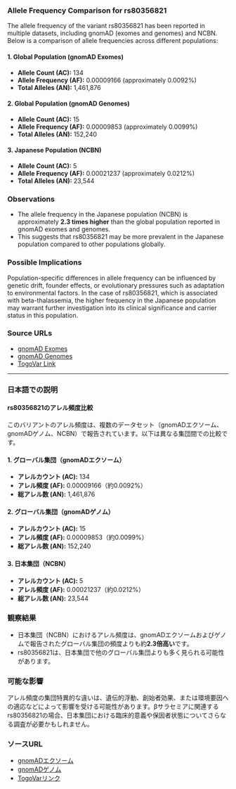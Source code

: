 ### Allele Frequency Comparison for rs80356821
The allele frequency of the variant rs80356821 has been reported in multiple datasets, including gnomAD (exomes and genomes) and NCBN. Below is a comparison of allele frequencies across different populations:

#### 1. **Global Population (gnomAD Exomes)**
   - **Allele Count (AC):** 134
   - **Allele Frequency (AF):** 0.00009166 (approximately 0.0092%)
   - **Total Alleles (AN):** 1,461,876

#### 2. **Global Population (gnomAD Genomes)**
   - **Allele Count (AC):** 15
   - **Allele Frequency (AF):** 0.00009853 (approximately 0.0099%)
   - **Total Alleles (AN):** 152,240

#### 3. **Japanese Population (NCBN)**
   - **Allele Count (AC):** 5
   - **Allele Frequency (AF):** 0.00021237 (approximately 0.0212%)
   - **Total Alleles (AN):** 23,544

### Observations
- The allele frequency in the Japanese population (NCBN) is approximately **2.3 times higher** than the global population reported in gnomAD exomes and genomes.
- This suggests that rs80356821 may be more prevalent in the Japanese population compared to other populations globally.

### Possible Implications
Population-specific differences in allele frequency can be influenced by genetic drift, founder effects, or evolutionary pressures such as adaptation to environmental factors. In the case of rs80356821, which is associated with beta-thalassemia, the higher frequency in the Japanese population may warrant further investigation into its clinical significance and carrier status in this population.

### Source URLs
- [gnomAD Exomes](https://gnomad.broadinstitute.org/variant/11-5226762-CAAAG-C?dataset=gnomad_r4)
- [gnomAD Genomes](https://gnomad.broadinstitute.org/variant/11-5226762-CAAAG-C?dataset=gnomad_r4)
- [TogoVar Link](https://togovar.org/variant/tgv371136709)

---

### 日本語での説明
#### rs80356821のアレル頻度比較
このバリアントのアレル頻度は、複数のデータセット（gnomADエクソーム、gnomADゲノム、NCBN）で報告されています。以下は異なる集団間での比較です。

#### 1. **グローバル集団（gnomADエクソーム）**
   - **アレルカウント (AC):** 134
   - **アレル頻度 (AF):** 0.00009166（約0.0092%）
   - **総アレル数 (AN):** 1,461,876

#### 2. **グローバル集団（gnomADゲノム）**
   - **アレルカウント (AC):** 15
   - **アレル頻度 (AF):** 0.00009853（約0.0099%）
   - **総アレル数 (AN):** 152,240

#### 3. **日本集団（NCBN）**
   - **アレルカウント (AC):** 5
   - **アレル頻度 (AF):** 0.00021237（約0.0212%）
   - **総アレル数 (AN):** 23,544

### 観察結果
- 日本集団（NCBN）におけるアレル頻度は、gnomADエクソームおよびゲノムで報告されたグローバル集団の頻度よりも約**2.3倍高い**です。
- rs80356821は、日本集団で他のグローバル集団よりも多く見られる可能性があります。

### 可能な影響
アレル頻度の集団特異的な違いは、遺伝的浮動、創始者効果、または環境要因への適応などによって影響を受ける可能性があります。βサラセミアに関連するrs80356821の場合、日本集団における臨床的意義や保因者状態についてさらなる調査が必要かもしれません。

### ソースURL
- [gnomADエクソーム](https://gnomad.broadinstitute.org/variant/11-5226762-CAAAG-C?dataset=gnomad_r4)
- [gnomADゲノム](https://gnomad.broadinstitute.org/variant/11-5226762-CAAAG-C?dataset=gnomad_r4)
- [TogoVarリンク](https://togovar.org/variant/tgv371136709)